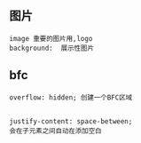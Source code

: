 ## 图片
    image 重要的图片用,logo
    background:  展示性图片

## bfc
    overflow: hidden; 创建一个BFC区域

## 
    justify-content: space-between;
    会在子元素之间自动在添加空白